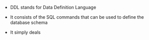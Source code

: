 - DDL stands for Data Definition Language

* It consists of the SQL commands that can be used to define the database schema

* It simply deals
